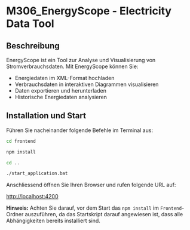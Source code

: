 # M306_EnergyScope - Electricity Data Tool

## Beschreibung
EnergyScope ist ein Tool zur Analyse und Visualisierung von Stromverbrauchsdaten. Mit EnergyScope können Sie:

- Energiedaten im XML-Format hochladen
- Verbrauchsdaten in interaktiven Diagrammen visualisieren
- Daten exportieren und herunterladen
- Historische Energiedaten analysieren

## Installation und Start

Führen Sie nacheinander folgende Befehle im Terminal aus:

```bash
cd frontend
```
```bash
npm install
```
```bash
cd ..
```
```bash
./start_application.bat
```

Anschliessend öffnen Sie Ihren Browser und rufen folgende URL auf:

[http://localhost:4200](http://localhost:4200)

**Hinweis:** Achten Sie darauf, vor dem Start das `npm install` im `Frontend`-Ordner auszuführen, da das Startskript darauf angewiesen ist, dass alle Abhängigkeiten bereits installiert sind.
